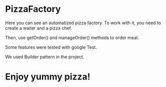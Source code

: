 # PizzaFactory

Here you can see an automatized pizza factory. To work with it, you need to create a waiter
and a pizza chef.

Then, use getOrder() and manageOrder() methods to order meal.

Some features were tested with google Test.

We used Builder pattern in the project.

# Enjoy yummy pizza!
